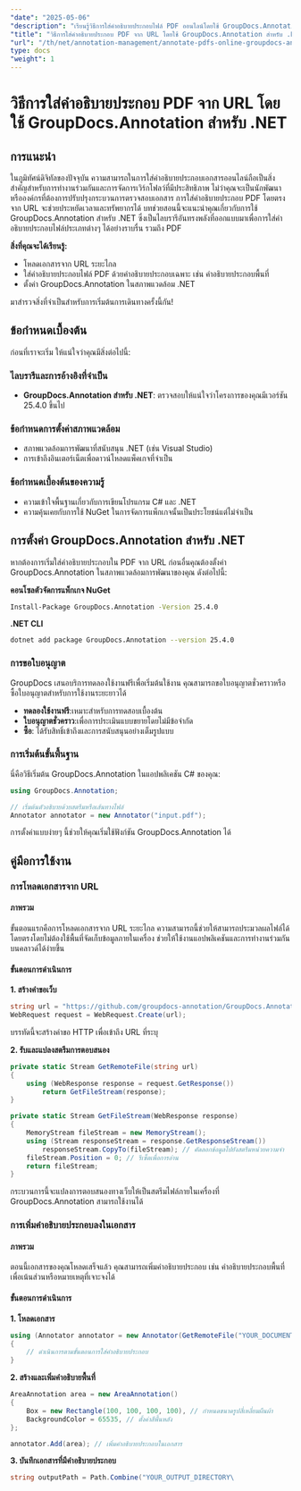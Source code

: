 ```yaml
---
"date": "2025-05-06"
"description": "เรียนรู้วิธีการใส่คำอธิบายประกอบไฟล์ PDF ออนไลน์โดยใช้ GroupDocs.Annotation สำหรับ .NET ปรับปรุงกระบวนการตรวจสอบเอกสารของคุณด้วยเทคนิคการใส่คำอธิบายประกอบที่มีประสิทธิภาพ"
"title": "วิธีการใส่คำอธิบายประกอบ PDF จาก URL โดยใช้ GroupDocs.Annotation สำหรับ .NET"
"url": "/th/net/annotation-management/annotate-pdfs-online-groupdocs-annotation-net/"
type: docs
"weight": 1
---
```


# วิธีการใส่คำอธิบายประกอบ PDF จาก URL โดยใช้ GroupDocs.Annotation สำหรับ .NET

## การแนะนำ

ในภูมิทัศน์ดิจิทัลของปัจจุบัน ความสามารถในการใส่คำอธิบายประกอบเอกสารออนไลน์ถือเป็นสิ่งสำคัญสำหรับการทำงานร่วมกันและการจัดการเวิร์กโฟลว์ที่มีประสิทธิภาพ ไม่ว่าคุณจะเป็นนักพัฒนาหรือองค์กรที่ต้องการปรับปรุงกระบวนการตรวจสอบเอกสาร การใส่คำอธิบายประกอบ PDF โดยตรงจาก URL จะช่วยประหยัดเวลาและทรัพยากรได้ บทช่วยสอนนี้จะแนะนำคุณเกี่ยวกับการใช้ GroupDocs.Annotation สำหรับ .NET ซึ่งเป็นไลบรารีอันทรงพลังที่ออกแบบมาเพื่อการใส่คำอธิบายประกอบไฟล์ประเภทต่างๆ ได้อย่างราบรื่น รวมถึง PDF

**สิ่งที่คุณจะได้เรียนรู้:**
- โหลดเอกสารจาก URL ระยะไกล
- ใส่คำอธิบายประกอบไฟล์ PDF ด้วยคำอธิบายประกอบเฉพาะ เช่น คำอธิบายประกอบพื้นที่
- ตั้งค่า GroupDocs.Annotation ในสภาพแวดล้อม .NET

มาสำรวจสิ่งที่จำเป็นสำหรับการเริ่มต้นการเดินทางครั้งนี้กัน!

## ข้อกำหนดเบื้องต้น

ก่อนที่เราจะเริ่ม ให้แน่ใจว่าคุณมีสิ่งต่อไปนี้:

### ไลบรารีและการอ้างอิงที่จำเป็น
- **GroupDocs.Annotation สำหรับ .NET**: ตรวจสอบให้แน่ใจว่าโครงการของคุณมีเวอร์ชัน 25.4.0 ขึ้นไป
  

### ข้อกำหนดการตั้งค่าสภาพแวดล้อม
- สภาพแวดล้อมการพัฒนาที่สนับสนุน .NET (เช่น Visual Studio)
- การเข้าถึงอินเตอร์เน็ตเพื่อดาวน์โหลดแพ็คเกจที่จำเป็น

### ข้อกำหนดเบื้องต้นของความรู้
- ความเข้าใจพื้นฐานเกี่ยวกับการเขียนโปรแกรม C# และ .NET
- ความคุ้นเคยกับการใช้ NuGet ในการจัดการแพ็กเกจนั้นเป็นประโยชน์แต่ไม่จำเป็น

## การตั้งค่า GroupDocs.Annotation สำหรับ .NET

หากต้องการเริ่มใส่คำอธิบายประกอบใน PDF จาก URL ก่อนอื่นคุณต้องตั้งค่า GroupDocs.Annotation ในสภาพแวดล้อมการพัฒนาของคุณ ดังต่อไปนี้:

**คอนโซลตัวจัดการแพ็กเกจ NuGet**

```bash
Install-Package GroupDocs.Annotation -Version 25.4.0
```

**\.NET CLI**

```bash
dotnet add package GroupDocs.Annotation --version 25.4.0
```

### การขอใบอนุญาต

GroupDocs เสนอบริการทดลองใช้งานฟรีเพื่อเริ่มต้นใช้งาน คุณสามารถขอใบอนุญาตชั่วคราวหรือซื้อใบอนุญาตสำหรับการใช้งานระยะยาวได้

- **ทดลองใช้งานฟรี**:เหมาะสำหรับการทดสอบเบื้องต้น
- **ใบอนุญาตชั่วคราว**:เพื่อการประเมินแบบขยายโดยไม่มีข้อจำกัด
- **ซื้อ**: ได้รับสิทธิ์เข้าถึงและการสนับสนุนอย่างเต็มรูปแบบ

### การเริ่มต้นขั้นพื้นฐาน

นี่คือวิธีเริ่มต้น GroupDocs.Annotation ในแอปพลิเคชัน C# ของคุณ:

```csharp
using GroupDocs.Annotation;

// เริ่มต้นตัวอธิบายด้วยสตรีมหรือเส้นทางไฟล์
Annotator annotator = new Annotator("input.pdf");
```

การตั้งค่าแบบง่ายๆ นี้ช่วยให้คุณเริ่มใช้ฟังก์ชัน GroupDocs.Annotation ได้

## คู่มือการใช้งาน

### การโหลดเอกสารจาก URL

#### ภาพรวม

ขั้นตอนแรกคือการโหลดเอกสารจาก URL ระยะไกล ความสามารถนี้ช่วยให้สามารถประมวลผลไฟล์ได้โดยตรงโดยไม่ต้องใช้พื้นที่จัดเก็บข้อมูลภายในเครื่อง ช่วยให้ใช้งานแอปพลิเคชันและการทำงานร่วมกันบนคลาวด์ได้ง่ายขึ้น

#### ขั้นตอนการดำเนินการ

**1. สร้างคำขอเว็บ**

```csharp
string url = "https://github.com/groupdocs-annotation/GroupDocs.Annotation-for-.NET/blob/master/Examples/Resources/SampleFiles/input.pdf?raw=true";
WebRequest request = WebRequest.Create(url);
```

บรรทัดนี้จะสร้างคำขอ HTTP เพื่อเข้าถึง URL ที่ระบุ

**2. รับและแปลงสตรีมการตอบสนอง**

```csharp
private static Stream GetRemoteFile(string url)
{
    using (WebResponse response = request.GetResponse())
        return GetFileStream(response);
}

private static Stream GetFileStream(WebResponse response)
{
    MemoryStream fileStream = new MemoryStream();
    using (Stream responseStream = response.GetResponseStream())
        responseStream.CopyTo(fileStream); // คัดลอกข้อมูลไปยังสตรีมหน่วยความจำ
    fileStream.Position = 0; // รีเซ็ตเพื่อการอ่าน
    return fileStream;
}
```

กระบวนการนี้จะแปลงการตอบสนองทางเว็บให้เป็นสตรีมไฟล์ภายในเครื่องที่ GroupDocs.Annotation สามารถใช้งานได้

### การเพิ่มคำอธิบายประกอบลงในเอกสาร

#### ภาพรวม

ตอนนี้เอกสารของคุณโหลดเสร็จแล้ว คุณสามารถเพิ่มคำอธิบายประกอบ เช่น คำอธิบายประกอบพื้นที่เพื่อเน้นส่วนหรือหมายเหตุที่เจาะจงได้

#### ขั้นตอนการดำเนินการ

**1. โหลดเอกสาร**

```csharp
using (Annotator annotator = new Annotator(GetRemoteFile("YOUR_DOCUMENT_DIRECTORY/input.pdf")))
{
    // ดำเนินการตามขั้นตอนการใส่คำอธิบายประกอบ
}
```

**2. สร้างและเพิ่มคำอธิบายพื้นที่**

```csharp
AreaAnnotation area = new AreaAnnotation()
{
    Box = new Rectangle(100, 100, 100, 100), // กำหนดขนาดรูปสี่เหลี่ยมผืนผ้า
    BackgroundColor = 65535, // ตั้งค่าสีพื้นหลัง
};

annotator.Add(area); // เพิ่มคำอธิบายประกอบในเอกสาร
```

**3. บันทึกเอกสารที่มีคำอธิบายประกอบ**

```csharp
string outputPath = Path.Combine("YOUR_OUTPUT_DIRECTORY\